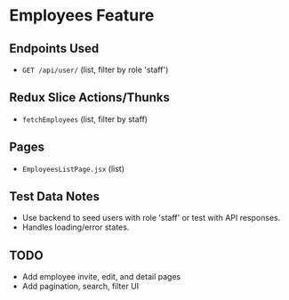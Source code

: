 # Employees Feature

## Endpoints Used
- `GET /api/user/` (list, filter by role 'staff')

## Redux Slice Actions/Thunks
- `fetchEmployees` (list, filter by staff)

## Pages
- `EmployeesListPage.jsx` (list)

## Test Data Notes
- Use backend to seed users with role 'staff' or test with API responses.
- Handles loading/error states.

## TODO
- Add employee invite, edit, and detail pages
- Add pagination, search, filter UI
